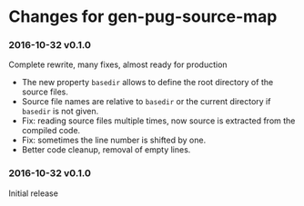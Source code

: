 # Changes for gen-pug-source-map

### 2016-10-32 v0.1.0

Complete rewrite, many fixes, almost ready for production

- The new property `basedir` allows to define the root directory of the source files.
- Source file names are relative to `basedir` or the current directory if `basedir` is not given.
- Fix: reading source files multiple times, now source is extracted from the compiled code.
- Fix: sometimes the line number is shifted by one.
- Better code cleanup, removal of empty lines.

### 2016-10-32 v0.1.0

Initial release
